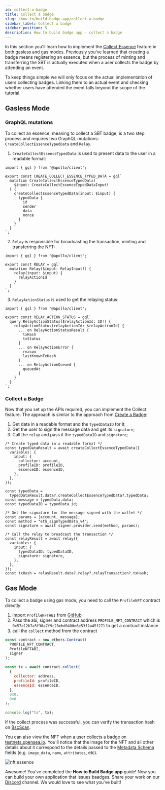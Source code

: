 ```yaml
---
id: collect-a-badge
title: Collect a badge
slug: /how-to/build-badge-app/collect-a-badge
sidebar_label: Collect a badge
sidebar_position: 5
description: How to build badge app - collect a badge
---
```


In this section you'll learn how to implement the [Collect Essence](/guides/mutation/collect-essence) feature in both gasless and gas modes. Previously you've learned that creating a badge means registering an essence, but the process of minting and transferring the SBT is actually executed when a user collects the badge by attending an event.

To keep things simple we will only focus on the actual implementation of users collecting badges. Linking them to an actual event and checking whether users have attended the event falls beyond the scope of the tutorial.

## Gasless Mode

### GraphQL mutations

To collect an essence, meaning to collect a SBT badge, is a two step process and requires two GraphQL mutations: `CreateCollectEssenceTypedData` and `Relay`.

1. `CreateCollectEssenceTypedData` is used to present data to the user in a readable format:

```tsx title="graphql/CreateCollectEssenceTypedData.ts"
import { gql } from "@apollo/client";

export const CREATE_COLLECT_ESSENCE_TYPED_DATA = gql`
  mutation CreateCollectEssenceTypedData(
    $input: CreateCollectEssenceTypedDataInput!
  ) {
    createCollectEssenceTypedData(input: $input) {
      typedData {
        id
        sender
        data
        nonce
      }
    }
  }
`;
```

2. `Relay` is responsible for broadcasting the transaction, minting and transferring the NFT:

```tsx title="graphql/Relay.ts"
import { gql } from "@apollo/client";

export const RELAY = gql`
  mutation Relay($input: RelayInput!) {
    relay(input: $input) {
      relayActionId
    }
  }
`;
```

3. `RelayActionStatus` is used to get the relaying status:

```tsx title="graphql/RelayActionStatus.ts"
import { gql } from "@apollo/client";

export const RELAY_ACTION_STATUS = gql`
  query RelayActionStatus($relayActionId: ID!) {
    relayActionStatus(relayActionId: $relayActionId) {
      ... on RelayActionStatusResult {
        txHash
        txStatus
      }
      ... on RelayActionError {
        reason
        lastKnownTxHash
      }
      ... on RelayActionQueued {
        queuedAt
      }
    }
  }
`;
```

### Collect a Badge

Now that you set up the APIs required, you can implement the Collect feature. The approach is similar to the approach from [Create a Badge](/how-to/build-badge-app/create-a-badge):

1. Get data in a readable format and the `typedDataID` for it;
2. Get the user to sign the message data and get its `signature`;
3. Call the `relay` and pass it the `typedDataID` and `signature`;

```tsx title="components/CollectBtn.tsx"
/* Create typed data in a readable format */
const typedDataResult = await createCollectEssenceTypedData({
  variables: {
    input: {
      collector: account,
      profileID: profileID,
      essenceID: essenceID,
    },
  },
});

const typedData =
  typedDataResult.data?.createCollectEssenceTypedData?.typedData;
const message = typedData.data;
const typedDataID = typedData.id;

/* Get the signature for the message signed with the wallet */
const params = [account, message];
const method = "eth_signTypedData_v4";
const signature = await signer.provider.send(method, params);

/* Call the relay to broadcast the transaction */
const relayResult = await relay({
  variables: {
    input: {
      typedDataID: typedDataID,
      signature: signature,
    },
  },
});
const txHash = relayResult.data?.relay?.relayTransaction?.txHash;
```

## Gas Mode

To collect a badge using gas mode, you need to call the `ProfileNFT` contract directly:

1. import `ProfileNFTABI` from [GitHub](https://github.com/cyberconnecthq/cybercontracts/tree/main/docs/abi)
2. Pass the abi, signer and contract address `PROFILE_NFT_CONTRACT` which is `0x57e12b7a5f38a7f9c23ebd0400e6e53f2a45f271` to get a contract instance
3. call the `collect` method from the contract

```js
const contract = new ethers.Contract(
  PROFILE_NFT_CONTRACT,
  ProfileNFTABI,
  signer
);

const tx = await contract.collect(
  {
    collector: address,
    profileId: profileID,
    essenceId: essenceID,
  },
  0x0,
  0x0
);

console.log("tx", tx);
```

If the collect process was successful, you can verify the transaction hash on [BscScan](https://testnet.bscscan.com/).

You can also view the NFT when a user collects a badge on [testnets.opensea.io](testnets.opensea.io). You'll notice that the image for the NFT and all other details about it correspond to the details passed to the [Metadata Schema](/how-to/build-badge-app/create-a-badge#metadata-schema) fields (e.g. `image_data`, `name`, `attributes`, etc).

![nft essence](/img/v2/build-badge-app-collect-a-badge-nft.png)

Awesome! You've completed the **How to Build Badge app** guide! Now you can build your own application that issues baadges. Share your work on our [Discord](https://discord.com/invite/cUc8VRGmPs) channel. We would love to see what you've built!
